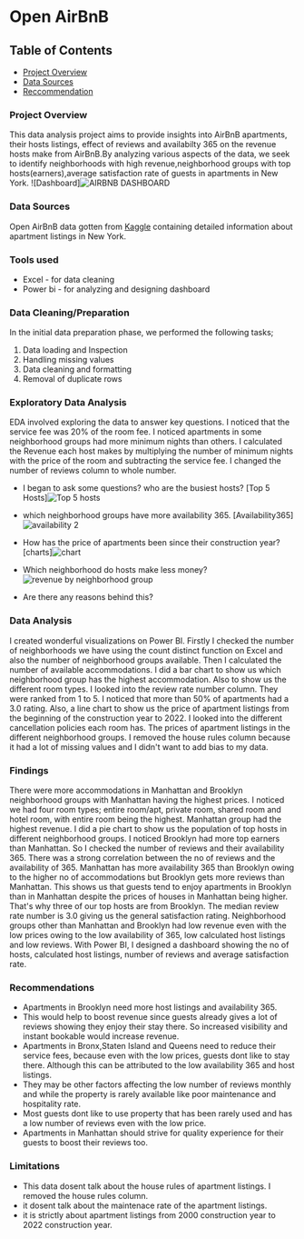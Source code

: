 # Open AirBnB


## Table of Contents
- [Project Overview](#ProjectOverview)
- [Data Sources](#DataSources)
- [Reccommendation](#Recommendation)

### Project Overview

This data analysis project aims to provide insights into AirBnB apartments, their hosts listings, effect of reviews and availabilty 365 on the revenue hosts make from AirBnB.By analyzing various aspects of the data, we seek to identify neighborhoods with high revenue,neighborhood groups with top hosts(earners),average satisfaction rate of guests in apartments in New York.
![Dashboard]![AIRBNB DASHBOARD](https://github.com/user-attachments/assets/08a81728-3eed-48ec-bbdd-8774efd32d5f)
 


### Data Sources
Open AirBnB data gotten from [Kaggle](https://www.kaggle.com/arianazmoudeh) containing detailed information about apartment listings in New York.

### Tools used
- Excel - for data cleaning
- Power bi - for analyzing and designing dashboard

### Data Cleaning/Preparation
In the initial data preparation phase, we performed the following tasks;
1. Data loading and Inspection
2. Handling missing values
3. Data cleaning and formatting
4. Removal of duplicate rows

### Exploratory Data Analysis
EDA involved exploring the data to answer key questions. I noticed that the service fee was 20% of the room fee. I noticed apartments in some neighborhood groups had more minimum nights than others. I calculated the Revenue each host makes by multiplying the number of minimum nights with the price of the room and subtracting the service fee. I changed the number of reviews column to whole number.
- I began to ask some questions? who are the busiest hosts? [Top 5 Hosts]![Top 5 hosts](https://github.com/user-attachments/assets/1d888008-c34a-4214-b44b-6a17290a6d0d)
- which neighborhood groups have more availability 365. [Availability365]![availability 2](https://github.com/user-attachments/assets/cfcd497a-bb4b-42d5-86e1-b7ccdf62a41f)
- How has the price of apartments been since their construction year?[charts]![chart](https://github.com/user-attachments/assets/876e30f8-9d8b-41ea-80e0-a69bf9d654df)
- Which neighborhood do hosts make less money?![revenue by neighborhood group](https://github.com/user-attachments/assets/ffeb52e7-758b-424c-a577-43a87fc755ac)

-  Are there any reasons behind this?



   
### Data Analysis
I created wonderful visualizations on Power BI. Firstly I checked the number of neighborhoods we have using the count distinct function on Excel and also the number of neighborhood groups available. Then I calculated the number of available accommodations. I did a bar chart to show us which neighborhood group has the highest accommodation. Also to show us the different room types. I looked into the review rate number column. They were ranked from 1 to 5. I noticed that more than 50% of apartments had a 3.0 rating. Also, a line chart to show us the price of apartment listings from the beginning of the construction year to 2022. I looked into the different cancellation policies each room has. The prices of apartment listings in the different neighborhood groups. I removed the house rules column because it had a lot of missing values and I didn't want to add bias to my data.

### Findings 
There were more accommodations in Manhattan and Brooklyn neighborhood groups with Manhattan having the highest prices. I noticed we had four room types; entire room/apt, private room, shared room and hotel room, with entire room being the highest. Manhattan group had the highest revenue. I did a pie chart to show us the population of top hosts in different neighborhood groups. I noticed Brooklyn had more top earners than Manhattan. So I checked the number of reviews and their availability 365. There was a strong correlation between the no of reviews and the availability of 365. Manhattan has more availability 365 than Brooklyn owing to the higher no of accommodations but Brooklyn gets more reviews than Manhattan. This shows us that guests tend to enjoy apartments in Brooklyn than in Manhattan despite the prices of houses in Manhattan being higher. That's why three of our top hosts are from Brooklyn. The median review rate number is 3.0 giving us the general satisfaction rating. Neighborhood groups other than Manhattan and Brooklyn had low revenue even with the low prices owing to the low availability of 365, low calculated host listings and low reviews. With Power BI, I designed a dashboard showing the no of hosts, calculated host listings, number of reviews and average satisfaction rate.

### Recommendations
- Apartments in Brooklyn need more host listings and availability 365.
- This would help to boost revenue since guests already gives a lot of reviews showing they enjoy their stay there. So increased visibility and instant bookable would increase revenue.
- Apartments in Bronx,Staten Island and Queens need to reduce their service fees, because even with the low prices, guests dont like to stay there. Although this can be attributed  to the low availability 365 and host listings.
- They may be other factors affecting the low number of reviews monthly and while the property is rarely available like poor maintenance and hospitality rate.
- Most guests dont like to use property that has been rarely used and has a low number of reviews even with the low price.
- Apartments in Manhattan should strive for quality experience for their guests to boost their reviews too.

### Limitations
- This data dosent talk about the house rules of apartment listings. I removed the house rules column.
- it dosent talk about the maintenace rate of the apartment listings.
- it is strictly about apartment listings from 2000 construction year to 2022 construction year.










   

